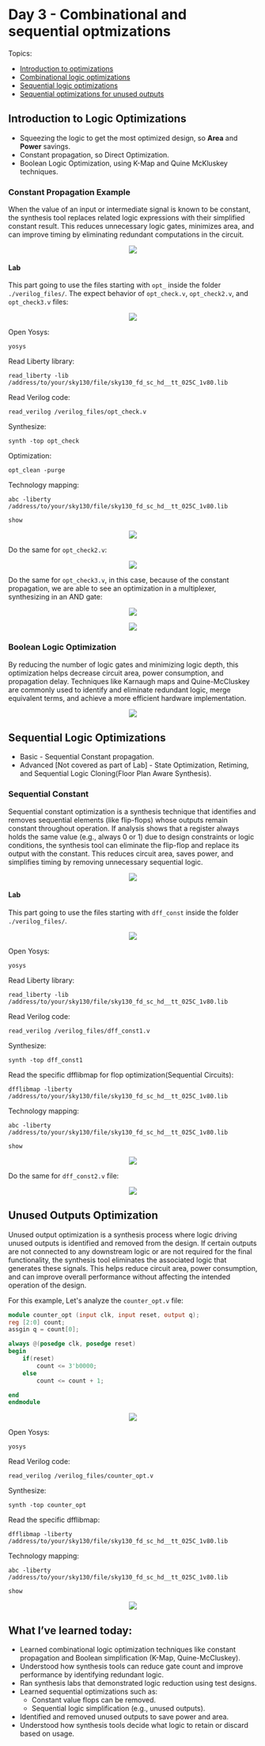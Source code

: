 # Day 3 - Combinational and sequential optmizations
Topics:

- [Introduction to optimizations](#introduction-to-logic-optimizations)
- [Combinational logic optimizations](#introduction-to-logic-optimizations)
- [Sequential logic optimizations](#sequential-logic-optimizations)
- [Sequential optimizations for unused outputs](#unused-outputs-optimization)

## Introduction to Logic Optimizations

* Squeezing the logic to get the most optimized design, so **Area** and **Power** savings.
* Constant propagation, so Direct Optimization.
* Boolean Logic Optimization, using K-Map and Quine McKluskey techniques.

### Constant Propagation Example

When the value of an input or intermediate signal is known to be constant, the synthesis tool replaces related logic expressions with their simplified constant result. This reduces unnecessary logic gates, minimizes area, and can improve timing by eliminating redundant computations in the circuit.

<p align="center">
  <img src="https://raw.githubusercontent.com/GustavoKanaiama/RTL-Design-and-Synthesis-using-sky130/refs/heads/main/Day_3/img/day3_img1.png"
  />
</p>

#### Lab
This part going to use the files starting with `opt_` inside the folder `./verilog_files/`. The expect behavior of `opt_check.v`, `opt_check2.v`, and `opt_check3.v` files:

<p align="center">
  <img src="https://raw.githubusercontent.com/GustavoKanaiama/RTL-Design-and-Synthesis-using-sky130/refs/heads/main/Day_3/img/day3_img4.png"
  />
</p>

Open Yosys:
```shell
yosys
```

Read Liberty library:
```shell
read_liberty -lib /address/to/your/sky130/file/sky130_fd_sc_hd__tt_025C_1v80.lib
```
Read Verilog code:
```shell
read_verilog /verilog_files/opt_check.v
```
Synthesize:
```shell
synth -top opt_check
```
Optimization:
```shell
opt_clean -purge
```
Technology mapping:
```shell
abc -liberty /address/to/your/sky130/file/sky130_fd_sc_hd__tt_025C_1v80.lib

show
```

<p align="center">
  <img src="https://raw.githubusercontent.com/GustavoKanaiama/RTL-Design-and-Synthesis-using-sky130/refs/heads/main/Day_3/img/day3_img5.png"
  />
</p>

Do the same for `opt_check2.v`:

<p align="center">
  <img src="https://raw.githubusercontent.com/GustavoKanaiama/RTL-Design-and-Synthesis-using-sky130/refs/heads/main/Day_3/img/day3_img6.png"
  />
</p>

Do the same for `opt_check3.v`, in this case, because of the constant propagation, we are able to see an optimization in a multiplexer, synthesizing in an AND gate:

<p align="center">
  <img src="https://raw.githubusercontent.com/GustavoKanaiama/RTL-Design-and-Synthesis-using-sky130/refs/heads/main/Day_3/img/day3_img7.png"
  />
</p>

<p align="center">
  <img src="https://raw.githubusercontent.com/GustavoKanaiama/RTL-Design-and-Synthesis-using-sky130/refs/heads/main/Day_3/img/day3_img8.png"
  />
</p>


### Boolean Logic Optimization

By reducing the number of logic gates and minimizing logic depth, this optimization helps decrease circuit area, power consumption, and propagation delay. Techniques like Karnaugh maps and Quine-McCluskey are commonly used to identify and eliminate redundant logic, merge equivalent terms, and achieve a more efficient hardware implementation.

<p align="center">
  <img src="https://raw.githubusercontent.com/GustavoKanaiama/RTL-Design-and-Synthesis-using-sky130/refs/heads/main/Day_3/img/day3_img2.png"
  />
</p>

## Sequential Logic Optimizations
* Basic - Sequential Constant propagation.
* Advanced [Not covered as part of Lab] - State Optimization, Retiming, and Sequential Logic Cloning(Floor Plan Aware Synthesis).

### Sequential Constant

Sequential constant optimization is a synthesis technique that identifies and removes sequential elements (like flip-flops) whose outputs remain constant throughout operation. If analysis shows that a register always holds the same value (e.g., always 0 or 1) due to design constraints or logic conditions, the synthesis tool can eliminate the flip-flop and replace its output with the constant. This reduces circuit area, saves power, and simplifies timing by removing unnecessary sequential logic.

<p align="center">
  <img src="https://raw.githubusercontent.com/GustavoKanaiama/RTL-Design-and-Synthesis-using-sky130/refs/heads/main/Day_3/img/day3_img2.png"
  />
</p>

#### Lab
This part going to use the files starting with `dff_const` inside the folder `./verilog_files/`.

<p align="center">
  <img src="https://raw.githubusercontent.com/GustavoKanaiama/RTL-Design-and-Synthesis-using-sky130/refs/heads/main/Day_3/img/day3_img9.png"
  />
</p>

Open Yosys:
```shell
yosys
```

Read Liberty library:
```shell
read_liberty -lib /address/to/your/sky130/file/sky130_fd_sc_hd__tt_025C_1v80.lib
```
Read Verilog code:
```shell
read_verilog /verilog_files/dff_const1.v
```
Synthesize:
```shell
synth -top dff_const1
```
Read the specific dfflibmap for flop optimization(Sequential Circuits):
```shell
dfflibmap -liberty /address/to/your/sky130/file/sky130_fd_sc_hd__tt_025C_1v80.lib
```
Technology mapping:
```shell
abc -liberty /address/to/your/sky130/file/sky130_fd_sc_hd__tt_025C_1v80.lib

show
```

<p align="center">
  <img src="https://raw.githubusercontent.com/GustavoKanaiama/RTL-Design-and-Synthesis-using-sky130/refs/heads/main/Day_3/img/day3_img10.png"
  />
</p>

Do the same for `dff_const2.v` file:

<p align="center">
  <img src="https://raw.githubusercontent.com/GustavoKanaiama/RTL-Design-and-Synthesis-using-sky130/refs/heads/main/Day_3/img/day3_img11.png"
  />
</p>


## Unused Outputs Optimization
Unused output optimization is a synthesis process where logic driving unused outputs is identified and removed from the design. If certain outputs are not connected to any downstream logic or are not required for the final functionality, the synthesis tool eliminates the associated logic that generates these signals. This helps reduce circuit area, power consumption, and can improve overall performance without affecting the intended operation of the design.

For this example, Let's analyze the `counter_opt.v` file:

```verilog
module counter_opt (input clk, input reset, output q);
reg [2:0] count;
assgin q = count[0];

always @(posedge clk, posedge reset)
begin
    if(reset)
        count <= 3'b0000;
    else
        count <= count + 1;

end
endmodule
```

<p align="center">
  <img src="https://raw.githubusercontent.com/GustavoKanaiama/RTL-Design-and-Synthesis-using-sky130/refs/heads/main/Day_3/img/day3_img12.png"
  />
</p>




Open Yosys:
```shell
yosys
```

Read Verilog code:
```shell
read_verilog /verilog_files/counter_opt.v
```
Synthesize:
```shell
synth -top counter_opt
```
Read the specific dfflibmap:
```shell
dfflibmap -liberty /address/to/your/sky130/file/sky130_fd_sc_hd__tt_025C_1v80.lib
```
Technology mapping:
```shell
abc -liberty /address/to/your/sky130/file/sky130_fd_sc_hd__tt_025C_1v80.lib

show
```

<p align="center">
  <img src="https://raw.githubusercontent.com/GustavoKanaiama/RTL-Design-and-Synthesis-using-sky130/refs/heads/main/Day_3/img/day3_img13.png"
  />
</p>

## What I’ve learned today:

* Learned combinational logic optimization techniques like constant propagation and Boolean simplification (K-Map, Quine-McCluskey).
* Understood how synthesis tools can reduce gate count and improve performance by identifying redundant logic.
* Ran synthesis labs that demonstrated logic reduction using test designs.
* Learned sequential optimizations such as:
  * Constant value flops can be removed.
  * Sequential logic simplification (e.g., unused outputs).
* Identified and removed unused outputs to save power and area.
* Understood how synthesis tools decide what logic to retain or discard based on usage.
